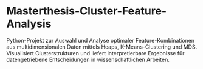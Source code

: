 # Masterthesis-Cluster-Feature-Analysis
Python-Projekt zur Auswahl und Analyse optimaler Feature-Kombinationen aus multidimensionalen Daten mittels Heaps, K-Means-Clustering und MDS. Visualisiert Clusterstrukturen und liefert interpretierbare Ergebnisse für datengetriebene Entscheidungen in wissenschaftlichen Arbeiten.
